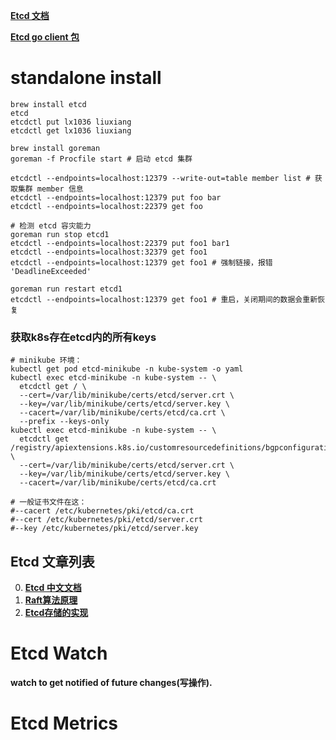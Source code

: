 

**[Etcd 文档](https://etcd.io/docs/v3.4.0/integrations/)**

**[Etcd go client 包](https://github.com/etcd-io/etcd/blob/master/clientv3/README.md)**

# standalone install
```shell script
brew install etcd
etcd
etcdctl put lx1036 liuxiang
etcdctl get lx1036 liuxiang
```


```shell script
brew install goreman
goreman -f Procfile start # 启动 etcd 集群

etcdctl --endpoints=localhost:12379 --write-out=table member list # 获取集群 member 信息
etcdctl --endpoints=localhost:12379 put foo bar
etcdctl --endpoints=localhost:22379 get foo

# 检测 etcd 容灾能力
goreman run stop etcd1
etcdctl --endpoints=localhost:22379 put foo1 bar1
etcdctl --endpoints=localhost:32379 get foo1
etcdctl --endpoints=localhost:12379 get foo1 # 强制链接，报错 'DeadlineExceeded'

goreman run restart etcd1
etcdctl --endpoints=localhost:12379 get foo1 # 重启，关闭期间的数据会重新恢复
```

### 获取k8s存在etcd内的所有keys
```shell script
# minikube 环境：
kubectl get pod etcd-minikube -n kube-system -o yaml
kubectl exec etcd-minikube -n kube-system -- \
  etcdctl get / \
  --cert=/var/lib/minikube/certs/etcd/server.crt \
  --key=/var/lib/minikube/certs/etcd/server.key \
  --cacert=/var/lib/minikube/certs/etcd/ca.crt \
  --prefix --keys-only
kubectl exec etcd-minikube -n kube-system -- \
  etcdctl get /registry/apiextensions.k8s.io/customresourcedefinitions/bgpconfigurations.crd.projectcalico.org \
  --cert=/var/lib/minikube/certs/etcd/server.crt \
  --key=/var/lib/minikube/certs/etcd/server.key \
  --cacert=/var/lib/minikube/certs/etcd/ca.crt

# 一般证书文件在这：
#--cacert /etc/kubernetes/pki/etcd/ca.crt     
#--cert /etc/kubernetes/pki/etcd/server.crt     
#--key /etc/kubernetes/pki/etcd/server.key
```

## Etcd 文章列表
0. **[Etcd 中文文档](https://doczhcn.gitbook.io/etcd/)**
1. **[Raft算法原理](https://www.codedump.info/post/20180921-raft/)**
3. **[Etcd存储的实现](https://www.codedump.info/post/20181125-etcd-server/)**


# Etcd Watch
**watch to get notified of future changes(写操作).**

# Etcd Metrics


